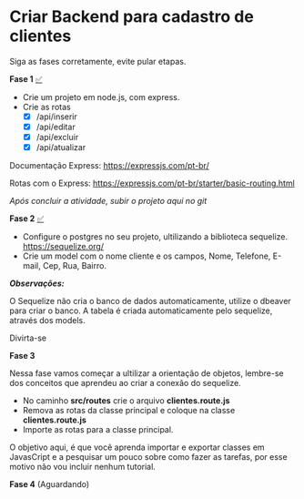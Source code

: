 
# Criar Backend para cadastro de clientes

Siga as fases corretamente, evite pular etapas.

**Fase 1**  [✅](https://emojipedia.org/check-mark-button/)

- Crie um projeto em node.js, com express.
- Crie as rotas 
	 - [x] /api/inserir
	 - [x] /api/editar
	 - [x] /api/excluir
	 - [x] /api/atualizar

Documentação Express: https://expressjs.com/pt-br/

Rotas com o Express: https://expressjs.com/pt-br/starter/basic-routing.html

*Após concluir a atividade, subir o projeto aqui no git*

**Fase 2**  [✅](https://emojipedia.org/check-mark-button/)

- Configure o postgres no seu projeto, ultilizando a biblioteca sequelize. https://sequelize.org/
- Crie um model com o nome cliente e os campos, Nome, Telefone, E-mail, Cep, Rua, Bairro.


***Observações:***

O Sequelize não cria o banco de dados automaticamente, utilize o dbeaver para criar o banco.
A tabela é criada automaticamente pelo sequelize, através dos models.

Divirta-se

**Fase 3** 

Nessa fase vamos começar a ultilizar a orientação de objetos, lembre-se dos conceitos que aprendeu ao criar a conexão do sequelize.

- No caminho **src/routes** crie o arquivo **clientes.route.js**
- Remova as rotas da classe principal e coloque na classe  **clientes.route.js**
- Importe as rotas para a classe principal.

O objetivo aqui, é que você aprenda importar e exportar classes em JavasCript e a pesquisar um pouco sobre como fazer as tarefas, por esse motivo não vou incluir nenhum tutorial.

**Fase 4**  (Aguardando)

